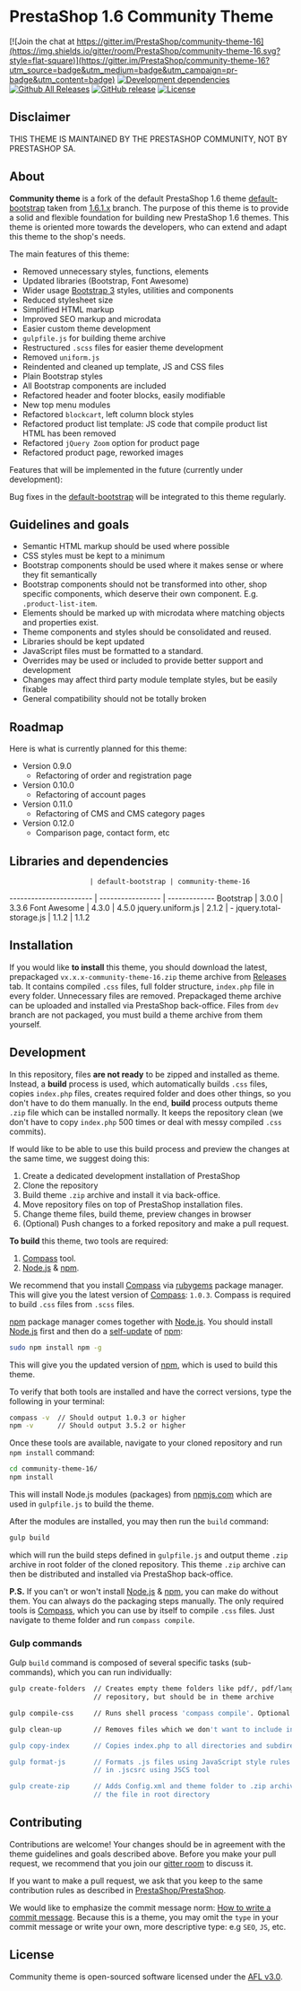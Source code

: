 # PrestaShop 1.6 Community Theme

[![Join the chat at https://gitter.im/PrestaShop/community-theme-16](https://img.shields.io/gitter/room/PrestaShop/community-theme-16.svg?style=flat-square)](https://gitter.im/PrestaShop/community-theme-16?utm_source=badge&utm_medium=badge&utm_campaign=pr-badge&utm_content=badge)
[![Development dependencies](https://img.shields.io/david/dev/PrestaShop/community-theme-16.svg?style=flat-square)](https://github.com/PrestaShop/community-theme-16/blob/dev/package.json)
[![Github All Releases](https://img.shields.io/github/downloads/prestashop/community-theme-16/total.svg?style=flat-square)](https://github.com/PrestaShop/community-theme-16/releases)
[![GitHub release](https://img.shields.io/github/release/prestashop/community-theme-16.svg?style=flat-square)](https://github.com/PrestaShop/community-theme-16/releases)
[![License](https://img.shields.io/badge/license-AFL%20v3.0-blue.svg?style=flat-square)](https://opensource.org/licenses/AFL-3.0)

## Disclaimer

THIS THEME IS MAINTAINED BY THE PRESTASHOP COMMUNITY, NOT BY PRESTASHOP SA.

## About

**Community theme** is a fork of the default PrestaShop 1.6 theme
[default-bootstrap](https://github.com/PrestaShop/PrestaShop/tree/1.6.1.x/themes/default-bootstrap)
taken from [1.6.1.x](https://github.com/PrestaShop/PrestaShop/tree/1.6.1.x/) branch.
The purpose of this theme is to provide a solid and flexible foundation for building new PrestaShop 1.6 themes.
This theme is oriented more towards the developers, who can extend and adapt this theme to the shop's needs.

The main features of this theme:

- Removed unnecessary styles, functions, elements
- Updated libraries (Bootstrap, Font Awesome)
- Wider usage [Bootstrap 3](http://getbootstrap.com/) styles, utilities and components
- Reduced stylesheet size
- Simplified HTML markup
- Improved SEO markup and microdata
- Easier custom theme development
- `gulpfile.js` for building theme archive
- Restructured `.scss` files for easier theme development
- Removed `uniform.js`
- Reindented and cleaned up template, JS and CSS files
- Plain Bootstrap styles
- All Bootstrap components are included
- Refactored header and footer blocks, easily modifiable
- New top menu modules
- Refactored `blockcart`, left column block styles
- Refactored product list template: JS code that compile product list HTML has been removed
- Refactored `jQuery Zoom` option for product page
- Refactored product page, reworked images

Features that will be implemented in the future (currently under development):


Bug fixes in the [default-bootstrap](https://github.com/PrestaShop/PrestaShop/tree/1.6.1.x/themes/default-bootstrap)
will be integrated to this theme regularly.

## Guidelines and goals

- Semantic HTML markup should be used where possible
- CSS styles must be kept to a minimum
- Bootstrap components should be used where it makes sense or where they fit semantically
- Bootstrap components should not be transformed into other, shop specific components, which deserve their own component.
E.g. `.product-list-item`.
- Elements should be marked up with microdata where matching objects and properties exist.
- Theme components and styles should be consolidated and reused.
- Libraries should be kept updated
- JavaScript files must be formatted to a standard.
- Overrides may be used or included to provide better support and development
- Changes may affect third party module template styles, but be easily fixable
- General compatibility should not be totally broken

## Roadmap

Here is what is currently planned for this theme:

- Version 0.9.0
  * Refactoring of order and registration page
- Version 0.10.0
  * Refactoring of account pages
- Version 0.11.0
  * Refactoring of CMS and CMS category pages
- Version 0.12.0
  * Comparison page, contact form, etc


## Libraries and dependencies

                        | default-bootstrap | community-theme-16
----------------------- | ----------------- | -------------
Bootstrap               | 3.0.0             | 3.3.6
Font Awesome            | 4.3.0             | 4.5.0
jquery.uniform.js       | 2.1.2             | -
jquery.total-storage.js | 1.1.2             | 1.1.2

## Installation

If you would like **to install** this theme, you should download the latest, prepackaged `vx.x.x-community-theme-16.zip`
theme archive from [Releases](https://github.com/PrestaShop/community-theme-16/releases) tab. It contains compiled
`.css` files, full folder structure, `index.php` file in every folder. Unnecessary files are removed. Prepackaged theme
archive can be uploaded and installed via PrestaShop back-office. Files from `dev` branch are not packaged,
you must build a theme archive from them yourself.

## Development

In this repository, files **are not ready** to be zipped and installed as theme.
Instead, a **build** process is used, which automatically builds `.css` files,
copies `index.php` files, creates required folder and does other things, so you don't have to do them manually.
In the end, **build** process outputs theme `.zip` file which can be installed normally.
It keeps the repository clean (we don't have to copy `index.php` 500 times or deal with messy compiled `.css`
commits).

If would like to be able to use this build process and preview the changes at the same time, we suggest doing this:

1. Create a dedicated development installation of PrestaShop
2. Clone the repository
3. Build theme `.zip` archive and install it via back-office.
4. Move repository files on top of PrestaShop installation files.
5. Change theme files, build theme, preview changes in browser
6. (Optional) Push changes to a forked repository and make a pull request.

**To build** this theme, two tools are required:

1. [Compass](http://compass-style.org/) tool.
2. [Node.js](https://nodejs.org/en/) & [npm](https://www.npmjs.com/).

We recommend that you install [Compass](http://compass-style.org/) via [rubygems](https://rubygems.org/) package
manager. This will give you the latest version of [Compass](http://compass-style.org/): `1.0.3`. Compass is
required to build `.css` files from `.scss` files.

[npm](https://www.npmjs.com/) package manager comes together with [Node.js](https://nodejs.org/en/).
You should install [Node.js](https://nodejs.org/en/) first and then do a
[self-update](http://blog.npmjs.org/post/85484771375/how-to-install-npm) of [npm](https://www.npmjs.com/):

``` bash
sudo npm install npm -g
```

This will give you the updated version of [npm](https://www.npmjs.com/), which is used to build this theme.

To verify that both tools are installed and have the correct versions, type the following in your terminal:

``` bash
compass -v  // Should output 1.0.3 or higher
npm -v      // Should output 3.5.2 or higher
```

Once these tools are available, navigate to your cloned repository and run `npm install` command:

``` bash
cd community-theme-16/
npm install
```

This will install Node.js modules (packages) from [npmjs.com](https://www.npmjs.com/) which are used in
`gulpfile.js` to build the theme.

After the modules are installed, you may then run the `build` command:

``` bash
gulp build
```

which will run the build steps defined in `gulpfile.js` and output theme `.zip` archive in root folder of the cloned
repository. This theme `.zip` archive can then be distributed and installed via PrestaShop back-office.

**P.S.** If you can't or won't install [Node.js](https://nodejs.org/en/) & [npm](https://www.npmjs.com/), you can
make do without them. You can always do the packaging steps manually. The only required tools is
[Compass](http://compass-style.org/), which you can use by itself to compile `.css` files. Just navigate to
theme folder and run `compass compile`.

### Gulp commands

Gulp `build` command is composed of several specific tasks (sub-commands), which you can run individually:

``` bash
gulp create-folders  // Creates empty theme folders like pdf/, pdf/lang/, which are not included
                     // repository, but should be in theme archive

gulp compile-css     // Runs shell process 'compass compile'. Optional flag maybe passed: --force

gulp clean-up        // Removes files which we don't want to include in the archive, like cache files

gulp copy-index      // Copies index.php to all directories and subdirectories inside theme folder

gulp format-js       // Formats .js files using JavaScript style rules defined
                     // in .jscsrc using JSCS tool

gulp create-zip      // Adds Config.xml and theme folder to .zip archive and outputs
                     // the file in root directory
```

## Contributing

Contributions are welcome! Your changes should be in agreement with the theme guidelines and goals described above.
Before you make your pull request, we recommend that you join our [gitter room](https://gitter.im/PrestaShop/community-theme-16)
to discuss it.

If you want to make a pull request, we ask that you keep to the same contribution rules as described
in [PrestaShop/PrestaShop](https://github.com/PrestaShop/PrestaShop/blob/develop/CONTRIBUTING.md).

We would like to emphasize the commit message norm:
[How to write a commit message](http://doc.prestashop.com/display/PS16/How+to+write+a+commit+message).
Because this is a theme, you may omit the `type` in your commit message
or write your own, more descriptive type: e.g `SEO`, `JS`, etc.

## License

Community theme is open-sourced software licensed under the [AFL v3.0](https://opensource.org/licenses/AFL-3.0).
